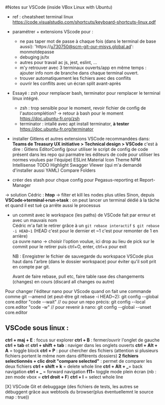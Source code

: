 #Notes sur VSCode (inside VBox Linux with Ubuntu)

- ref : cheatsheet terminal linux https://code.visualstudio.com/shortcuts/keyboard-shortcuts-linux.pdf

- paramétrer + extensions VScode pour : 
    - ne pas taper mot de passe à chaque fois (dans le terminal de base aussi):
    'https://u730750@scm-git-our-misys.global.ad': monmotdepasse
    - debuging js/tx
    - autres pour travail ac js, jest, eslint, ...
    - m'y retrouver avec 3 terminaux ouverts/app en même temps : ajouter info nom de branche dans chaque terminal ouvert.
    - trouver automatiquement les fichiers avec des conflits
    - ouvrir les conflits avec un écran split avant-après
    
- Essayé : zsh pour remplacer bash, terminator pour remplacer le terminal linux intégré.
    - zsh  : trop sensible pour le moment, revoir fichier de config de l'autocomplétion? -> retour à bash pour le moment
    https://doc.ubuntu-fr.org/zsh
    - terminator : intallé avec apt install terminator, **à tester**
    https://doc.ubuntu-fr.org/terminator

- installer Gitlens et autres extensions VSCode recommandées dans:
    **Teams de Treasury UX initiative > Technical design > VSCode**
        c'est à dire :
            Gitlens
            EditorConfig (pour utiliser le script de config de code présent dans les repo qui parmatre les éditeurs de code pour utiliser les normes voulues par l'équipe)
            ESLint
            Material Icon Theme
            NPM Intellisense
            TODO Highlight
            Swagger VIewer (qui m'a demandé d'installer aussi YAML)
            Compare Folders
- créer des stash pour chque config pour Pegasus-reporting et Report-Manager

-> solution Cédric : **htop** -> filter et kill les nodes plus utiles
Sinon, depuis **VSCode->terminal->run->task** : on peut lancer un terminal dédié à la tâche et quand il est tué ça arrête aussi le processus

- un commit avec le workspace (les paths) de VSCode fait par erreur et avec un mauvais nom  
    Cédric m'a fait le retirer grâce à un ``git rebase interactif`` 
    ```$ git rebase -i HEAD~1``` (HEAD c'est pour le dernier et ~1 c'est pour remonter de 1 en arrière)  
    ça ouvre nano -> choisir l'option voulue, ici drop au lieu de pick sur le commit pour le retirer puis ctrl+O, enter, ctrl+x pour exit  

    NB : Enregistrer le fichier de sauvegarde du workspace VSCode plus haut dans l'arbre (dans le dossier workspace) pour éviter qu'il soit prit en compte par git.

    Avant de faire rebase, pull etc, faire table rase des changements (changes) en cours (discard all changes ou autre)


Pour changer l'éditeur nano pour VScode quand on fait une commande comme git --amend (et peut-être git rebase -i HEAD~2):
git config --global core.editor "code --wait"
// ou pour un repo précis:
git config --local core.editor "code -w"
// pour revenir à nano:
git config --global --unset core.editor

## VSCode sous linux :
**ctrl + maj + E** : focus sur explorer
**ctrl + B** : fermer/ouvrir l'onglet de gauche
**ctrl + tab** et **ctrl + shift + tab** : naviger dans les onglets ouverts
**ctrl + Alt + A** = toggle block
**ctrl + P** : pour chercher des fichiers (attention si plusieurs fichiers portent le même nom dans différents dossiers)
**2 fichiers selectionnés + clic droit "compare selected"** : permet de comparer les deux fichiers
**ctrl + shift + k** = delete whole line
**ctrl + Alt + _**= back navigation
**ctrl + _** = forward navigation
**f11**= toggle mode plein écran (nb : zen mode vbox = **ctrl droit + F**)
**ctrl + l** = select whole line

[X] VSCode Git et debuggage (des fichiers de tests, les autres se débuggent grâce aux webtools du browser(plus éventuellemnt le source map : true))  